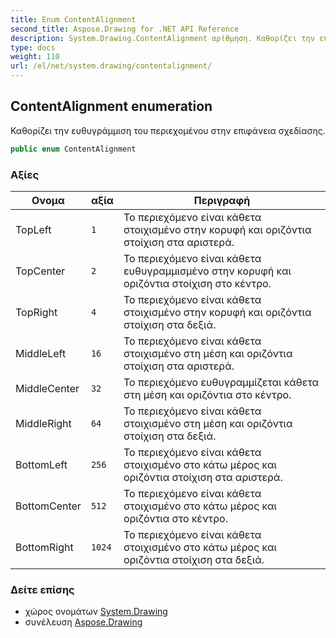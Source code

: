 ```yaml
---
title: Enum ContentAlignment
second_title: Aspose.Drawing for .NET API Reference
description: System.Drawing.ContentAlignment αρίθμηση. Καθορίζει την ευθυγράμμιση του περιεχομένου στην επιφάνεια σχεδίασης.
type: docs
weight: 110
url: /el/net/system.drawing/contentalignment/
---
```

## ContentAlignment enumeration

Καθορίζει την ευθυγράμμιση του περιεχομένου στην επιφάνεια σχεδίασης.

```csharp
public enum ContentAlignment
```

### Αξίες

| Ονομα | αξία | Περιγραφή |
| --- | --- | --- |
| TopLeft | `1` | Το περιεχόμενο είναι κάθετα στοιχισμένο στην κορυφή και οριζόντια στοίχιση στα αριστερά. |
| TopCenter | `2` | Το περιεχόμενο είναι κάθετα ευθυγραμμισμένο στην κορυφή και οριζόντια στοίχιση στο κέντρο. |
| TopRight | `4` | Το περιεχόμενο είναι κάθετα στοιχισμένο στην κορυφή και οριζόντια στοίχιση στα δεξιά. |
| MiddleLeft | `16` | Το περιεχόμενο είναι κάθετα στοιχισμένο στη μέση και οριζόντια στοίχιση στα αριστερά. |
| MiddleCenter | `32` | Το περιεχόμενο ευθυγραμμίζεται κάθετα στη μέση και οριζόντια στο κέντρο. |
| MiddleRight | `64` | Το περιεχόμενο είναι κάθετα στοιχισμένο στη μέση και οριζόντια στοίχιση στα δεξιά. |
| BottomLeft | `256` | Το περιεχόμενο είναι κάθετα στοιχισμένο στο κάτω μέρος και οριζόντια στοίχιση στα αριστερά. |
| BottomCenter | `512` | Το περιεχόμενο είναι κάθετα στοιχισμένο στο κάτω μέρος και οριζόντια στο κέντρο. |
| BottomRight | `1024` | Το περιεχόμενο είναι κάθετα στοιχισμένο στο κάτω μέρος και οριζόντια στοίχιση στα δεξιά. |

### Δείτε επίσης

* χώρος ονομάτων [System.Drawing](../../system.drawing/)
* συνέλευση [Aspose.Drawing](../../)


